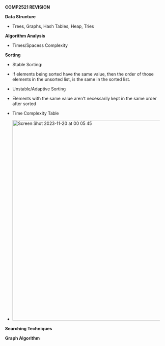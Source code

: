 **COMP2521 REVISION**

**Data Structure**
- Trees, Graphs, Hash Tables, Heap, Tries

**Algorithm Analysis**
- Times/Spacess Complexity

**Sorting**
- Stable Sorting:
- If elements being sorted have the same value, then the order of those elements in the unsorted list, is the same in the sorted list.

- Unstable/Adaptive Sorting
- Elements with the same value aren't necessarily kept in the same order after sorted

- Time Complexity Table
- <img width="650" alt="Screen Shot 2023-11-20 at 00 05 45" src="https://github.com/Natalie-2004/COMP2521_REVISION/assets/62165943/f00d67a4-4797-4314-baeb-1ac449790e83">

**Searching Techniques**

**Graph Algorithm**
